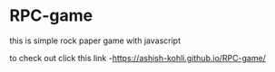 # RPC-game
this is simple rock paper game with javascript


   to check out click this link -https://ashish-kohli.github.io/RPC-game/
